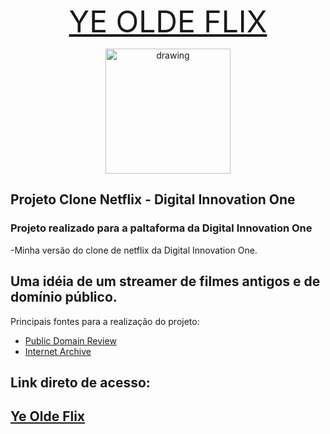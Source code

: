 ﻿<p align="center">
<font size="20">
<a href="https://luiggifenix.github.io/projetos_dio/netflix-clone/index.html" >YE OLDE FLIX</a>
</font>
</p>

<p align="center">
<img src="https://mateuslucch.github.io/projetos_dio/netflix-clone/img/camera.png" alt="drawing" width="200" style="text-align:center;"/>
</p>

## Projeto Clone Netflix - Digital Innovation One
### Projeto realizado para a paltaforma da Digital Innovation One

-Minha versão do clone de netflix da Digital Innovation One.

## Uma idéia de um streamer de filmes antigos e de domínio público.
Principais fontes para a realização do projeto:
- [Public Domain Review](https://publicdomainreview.org)
- [Internet Archive](https://archive.org)

## Link direto de acesso:

## [Ye Olde Flix](https://mateuslucch.github.io/projetos_dio/netflix-clone/index.html)